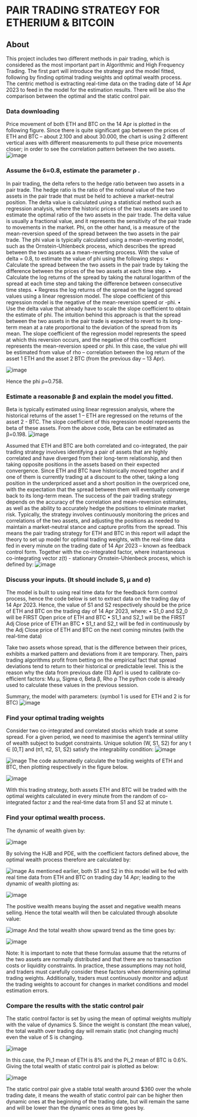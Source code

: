 # PAIR TRADING STRATEGY FOR ETHERIUM & BITCOIN
## About

This project includes two different methods in pair trading, which is considered as the most important part in Algorithmic and High Frequency Trading. The first part will introduce the strategy and the model fitted, following by finding optimal trading weights and optimal wealth process. The centric method is extracting real-time data on the trading date of 14 Apr 2023 to feed in the model for the estimation results. There will be also the comparison between the optimal and the static control pair.

### Data downloading
Price movement of both ETH and BTC on the 14 Apr is plotted in the following figure. Since there is quite significant gap between the prices of ETH and BTC – about 2.100 and about 30.000, the chart is using 2 different vertical axes with different measurements to pull these price movements closer; in order to see the correlation pattern between the two assets. 
![image](https://github.com/joy-bb/HFT2/assets/71431452/0bba9b81-1af8-4d4f-ade5-0f0af06367d9)

### Assume the δ=0.8, estimate the parameter ρ .
In pair trading, the delta refers to the hedge ratio between two assets in a pair trade. The hedge ratio is the ratio of the notional value of the two assets in the pair trade that must be held to achieve a market-neutral position. The delta value is calculated using a statistical method such as regression analysis, where the historic prices of the two assets are used to estimate the optimal ratio of the two assets in the pair trade. The delta value is usually a fractional value, and it represents the sensitivity of the pair trade to movements in the market.
Phi, on the other hand, is a measure of the mean-reversion speed of the spread between the two assets in the pair trade. The phi value is typically calculated using a mean-reverting model, such as the Ornstein-Uhlenbeck process, which describes the spread between the two assets as a mean-reverting process.
With the value of delta = 0.8, to estimate the value of phi using the following steps:
•	Calculate the spread between the two assets in the pair trade by taking the difference between the prices of the two assets at each time step.
•	Calculate the log returns of the spread by taking the natural logarithm of the spread at each time step and taking the difference between consecutive time steps.
•	Regress the log returns of the spread on the lagged spread values using a linear regression model. The slope coefficient of this regression model is the negative of the mean-reversion speed or -phi.
•	Use the delta value that already have to scale the slope coefficient to obtain the estimate of phi.
The intuition behind this approach is that the spread between the two assets in the pair trade is expected to revert to its long-term mean at a rate proportional to the deviation of the spread from its mean. The slope coefficient of the regression model represents the speed at which this reversion occurs, and the negative of this coefficient represents the mean-reversion speed or phi.
In this case, the value phi will be estimated from value of rho – correlation between the log return of the asset 1 ETH and the asset 2 BTC (from the previous day – 13 Apr). 

![image](https://github.com/joy-bb/HFT2/assets/71431452/76104704-cad9-4c7f-bbfb-8b431df17c83)

Hence the phi ρ=0.758.

### Estimate a reasonable β and explain the model you fitted.
Beta is typically estimated using linear regression analysis, where the historical returns of the asset 1 – ETH are regressed on the returns of the asset 2 - BTC. The slope coefficient of this regression model represents the beta of these assets.
From the above code, Beta can be estimated as β=0.198.
![image](https://github.com/joy-bb/HFT2/assets/71431452/7ac26220-6ea9-45e3-b265-8fda05e5d56c)

Assumed that ETH and BTC are both correlated and co-integrated, the pair trading strategy involves identifying a pair of assets that are highly correlated and have diverged from their long-term relationship, and then taking opposite positions in the assets based on their expected convergence. Since ETH and BTC have historically moved together and if one of them is currently trading at a discount to the other, taking a long position in the underpriced asset and a short position in the overpriced one, with the expectation that the spread between them will eventually converge back to its long-term mean.
The success of the pair trading strategy depends on the accuracy of the correlation and mean-reversion estimates, as well as the ability to accurately hedge the positions to eliminate market risk. Typically, the strategy involves continuously monitoring the prices and correlations of the two assets, and adjusting the positions as needed to maintain a market-neutral stance and capture profits from the spread. This means the pair trading strategy for ETH and BTC in this report will adapt the theory to set up model for optimal trading weights, with the real-time data fed in every minute on the trading date of 14 Apr 2023 – known as feedback control form. Together with the co-integrated factor, where instantaneous co-integrating vector z(t) - stationary Ornstein-Uhlenbeck process, which is defined by:
![image](https://github.com/joy-bb/HFT2/assets/71431452/4645420d-bcf0-48b7-a3ef-472deff795ab)

### Discuss your inputs. (It should include S, μ and σ)
The model is built to using real time data for the feedback form control process, hence the code below is set to extract data on the trading day of 14 Apr 2023. Hence, the value of S1 and S2 respectively should be the price of ETH and BTC on the trading day of 14 Apr 2023, where:
•	S1_0 and S2_0 will be FIRST Open price of ETH and BTC
•	S1_1 and S2_1 will be the FIRST Adj Close price of ETH an BTC
•	S1_t and S2_t will be fed in continuously by the Adj Close price of ETH and BTC on the next coming minutes (with the real-time data)

Take two assets whose spread, that is the difference between their prices, exhibits a marked pattern and deviations from it are temporary. Then, pairs trading algorithms profit from betting on the empirical fact that spread deviations tend to return to their historical or predictable level. This is the reason why the data from previous date (13 Apr) is used to calibrate co-efficient factors: Mu μ, Sigma σ, Beta β, Rho ρ
The python code is already used to calculate these values in the previous session.

Summary, the model with parameters: (symbol 1 is used for ETH and 2 is for BTC)
![image](https://github.com/joy-bb/HFT2/assets/71431452/cca9b33c-7f7d-4847-9873-d8b16d197933)

### Find your optimal trading weights
Consider two co-integrated and correlated stocks which trade at some spread. For a given period, we need to maximise the agent’s terminal utility of wealth subject to budget constraints. Unique solution (W, S1, S2) for any t ∈ [0,T] and (π1, π2, S1, S2) satisfy the integrability condition:
![image](https://github.com/joy-bb/HFT2/assets/71431452/8753e8f5-a19a-47db-abff-461933815d4b)

![image](https://github.com/joy-bb/HFT2/assets/71431452/7d8b41be-d3f8-4dc7-a216-70fc8f92c3fe)
The code automatedly calculate the trading weights of ETH and BTC, then plotting respectively in the figure below.

![image](https://github.com/joy-bb/HFT2/assets/71431452/e1bc0784-76fe-4282-a0ff-5a2f79dfcbca)

With this trading strategy, both assets ETH and BTC will be traded with the optimal weights calculated in every minute from the random of co-integrated factor z and the real-time data from S1 and S2 at minute t. 

### Find your optimal wealth process.
The dynamic of wealth given by: 

![image](https://github.com/joy-bb/HFT2/assets/71431452/0135133f-6205-459e-8026-05dccec58c49)

By solving the HJB and PDE, with the coefficient factors defined above, the optimal wealth process therefore are calculated by:

![image](https://github.com/joy-bb/HFT2/assets/71431452/3104083e-a7ba-43c8-94fe-997b89ad28d4)
As mentioned earlier, both S1 and S2 in this model will be fed with real time data from ETH and BTC on trading day 14 Apr; leading to the dynamic of wealth plotting as:

![image](https://github.com/joy-bb/HFT2/assets/71431452/b0a22c8d-057a-4ad5-802b-6fb67b0a8d12)

The positive wealth means buying the asset and negative wealth means selling. Hence the total wealth will then be calculated through absolute value:

![image](https://github.com/joy-bb/HFT2/assets/71431452/8f486887-140f-433b-afc6-26244717aeb7)
And the total wealth show upward trend as the time goes by: 

![image](https://github.com/joy-bb/HFT2/assets/71431452/3a4a51a9-f7ab-4bd9-89c5-d61fc51e8568)

Note: It is important to note that these formulas assume that the returns of the two assets are normally distributed and that there are no transaction costs or liquidity constraints. In practice, these assumptions may not hold, and traders must carefully consider these factors when determining optimal trading weights. Additionally, traders must continuously monitor and adjust the trading weights to account for changes in market conditions and model estimation errors.

### Compare the results with the static control pair
The static control factor is set by using the mean of optimal weights multiply with the value of dynamics S. Since the weight is constant (the mean value), the total wealth over trading day will remain static (not changing much) even the value of S is changing.

![image](https://github.com/joy-bb/HFT2/assets/71431452/b045e113-149f-422e-ba3a-7a7667d47978)

In this case, the Pi_1 mean of ETH is 8% and the Pi_2 mean of BTC is 0.6%. Giving the total wealth of static control pair is plotted as below: 

![image](https://github.com/joy-bb/HFT2/assets/71431452/e87c5791-0e57-4fdf-9ba7-e18ab13f1f0d)

The static control pair give a stable total wealth around $360 over the whole trading date, it means the wealth of static control pair can be higher then dynamic ones at the beginning of the trading date, but will remain the same and will be lower than the dynamic ones as time goes by. 








